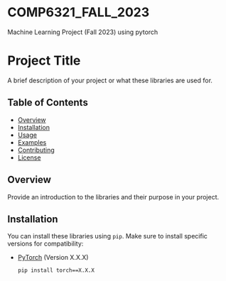 # COMP6321_FALL_2023
Machine Learning Project (Fall 2023) using pytorch
# Project Title

A brief description of your project or what these libraries are used for.

## Table of Contents

- [Overview](#overview)
- [Installation](#installation)
- [Usage](#usage)
- [Examples](#examples)
- [Contributing](#contributing)
- [License](#license)

## Overview

Provide an introduction to the libraries and their purpose in your project.

## Installation

You can install these libraries using `pip`. Make sure to install specific versions for compatibility:

- [PyTorch](https://pytorch.org/) (Version X.X.X)
  ```bash
  pip install torch==X.X.X
